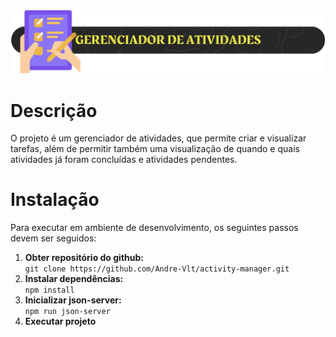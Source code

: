 ![Cabeçalho](/src/assets/images/ReadmeImg.png)  

# Descrição

O projeto é um gerenciador de atividades, que permite criar e visualizar tarefas, além de permitir também uma visualização de quando e quais atividades já foram concluídas e atividades pendentes.  

# Instalação

Para executar em ambiente de desenvolvimento, os seguintes passos devem ser seguidos:  
1. **Obter repositório do github:**  
``git clone https://github.com/Andre-Vlt/activity-manager.git``  
2. **Instalar dependências:**  
``npm install``  
3. **Inicializar json-server:**  
``npm run json-server``  
4. **Executar projeto**